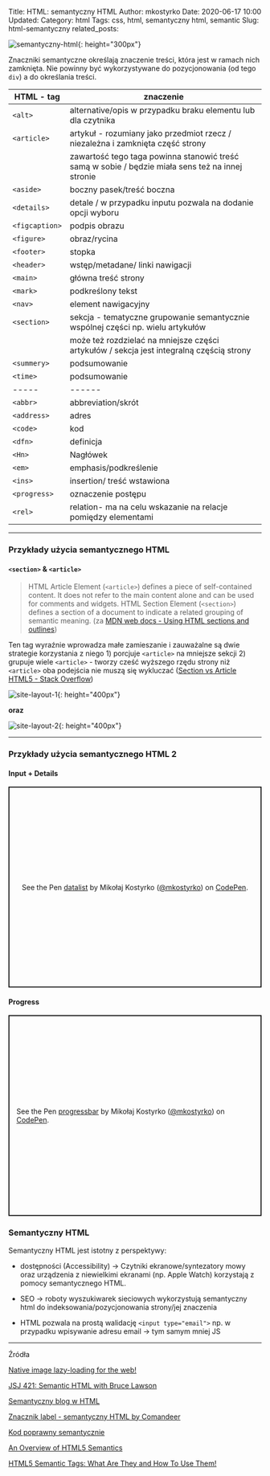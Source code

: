 Title: HTML: semantyczny HTML
Author: mkostyrko
Date: 2020-06-17 10:00
Updated:
Category: html
Tags: css, html, semantyczny html, semantic
Slug: html-semantyczny
related_posts: 

![semantyczny-html](https://www.jungledisk.com/blog/content/images/blog/div-soup-vs-semantic-html.png){: height="300px"}


Znaczniki semantyczne określają znaczenie treści, która jest w ramach nich zamknięta. Nie powinny być wykorzystywane do pozycjonowania (od tego `div`) a do określania treści.

| HTML - tag | znaczenie 
|---|---|
|`<alt>`| alternative/opis w przypadku braku elementu lub dla czytnika |
|`<article>`| artykuł - rozumiany jako przedmiot rzecz / niezależna i zamknięta część strony |
|| zawartość tego taga powinna stanowić treść samą w sobie / będzie miała sens też na innej stronie |
|`<aside>`| boczny pasek/treść boczna |
|`<details>`| detale / w przypadku inputu pozwala na dodanie opcji wyboru |
|`<figcaption>`| podpis obrazu |
|`<figure>`| obraz/rycina |
|`<footer>`| stopka |
|`<header>`| wstęp/metadane/ linki nawigacji |
|`<main>`| główna treść strony |
|`<mark>`| podkreślony tekst |
|`<nav>`| element nawigacyjny |
|`<section>`| sekcja - tematyczne grupowanie semantycznie wspólnej części np. wielu artykułów |
|| może też rozdzielać na mniejsze części artykułów / sekcja jest integralną częścią strony|
|`<summery>`| podsumowanie |
|`<time>`| podsumowanie |
| ----- | ------ |
|`<abbr>`| abbreviation/skrót |
|`<address>`| adres |
|`<code>`| kod|
|`<dfn>`| definicja|
|`<Hn>`| Nagłówek |
|`<em>`| emphasis/podkreślenie|
|`<ins>`| insertion/ treść wstawiona|
|`<progress>`| oznaczenie postępu |
|`<rel>`| relation- ma na celu wskazanie na relacje pomiędzy elementami |

---

### Przykłady użycia semantycznego HTML

#### `<section>` & `<article>`

> HTML Article Element (`<article>`) defines a piece of self-contained content. It does not refer to the main content alone and can be used for comments and widgets.
>HTML Section Element (`<section>`) defines a section of a document to indicate a related grouping of semantic meaning. (za [MDN web docs - Using HTML sections and outlines](https://developer.mozilla.org/en-US/docs/Web/Guide/HTML/Using_HTML_sections_and_outlines#:~:text=HTML%20Article%20Element%20(,related%20grouping%20of%20semantic%20meaning.)))

Ten tag wyraźnie wprowadza małe zamieszanie i zauważalne są dwie strategie korzystania z niego 1) porcjuje `<article>` na mniejsze sekcji 2) grupuje wiele `<article>` - tworzy cześć wyższego rzędu strony niż `<article>` oba podejścia nie muszą się wykluczać ([Section vs Article HTML5 - Stack Overflow](https://stackoverflow.com/questions/7549561/section-vs-article-html5))


![site-layout-1](https://almosthumor.files.wordpress.com/2011/09/html5demo1.jpg){: height="400px"}

**oraz**

![site-layout-2](https://cdn.semrush.com/blog/static/media/62/de/62de85ae40932e6d41e2966b3af3ca8e/resize/885x666/semantic-html5-markup-related-aside-kalicube.webp){: height="400px"}

---

### Przykłady użycia semantycznego HTML 2

#### Input + Details

<p class="codepen" data-height="400" data-theme-id="dark" data-default-tab="html,result" data-user="mkostyrko" data-slug-hash="qBbqapZ" style="height: 400px; box-sizing: border-box; display: flex; align-items: center; justify-content: center; border: 2px solid; margin: 1em 0; padding: 1em;" data-pen-title="datalist">
  <span>See the Pen <a href="https://codepen.io/mkostyrko/pen/qBbqapZ">
  datalist</a> by Mikołaj Kostyrko (<a href="https://codepen.io/mkostyrko">@mkostyrko</a>)
  on <a href="https://codepen.io">CodePen</a>.</span>
</p>
<script async src="https://static.codepen.io/assets/embed/ei.js"></script>

#### Progress

<p class="codepen" data-height=""400 data-theme-id="dark" data-default-tab="html,result" data-user="mkostyrko" data-slug-hash="PoZbGeQ" style="height: 400px; box-sizing: border-box; display: flex; align-items: center; justify-content: center; border: 2px solid; margin: 1em 0; padding: 1em;" data-pen-title="progressbar">
  <span>See the Pen <a href="https://codepen.io/mkostyrko/pen/PoZbGeQ">
  progressbar</a> by Mikołaj Kostyrko (<a href="https://codepen.io/mkostyrko">@mkostyrko</a>)
  on <a href="https://codepen.io">CodePen</a>.</span>
</p>
<script async src="https://static.codepen.io/assets/embed/ei.js"></script>

### Semantyczny HTML

Semantyczny HTML jest istotny z perspektywy:

* dostępności (Accessibility) -> Czytniki ekranowe/syntezatory mowy oraz urządzenia z niewielkimi ekranami (np. Apple Watch) korzystają z pomocy semantycznego HTML.

* SEO -> roboty wyszukiwarek sieciowych wykorzystują semantyczny html do indeksowania/pozycjonowania strony/jej znaczenia

* HTML pozwala na prostą walidację `<input type="email">` np. w przypadku wpisywanie adresu email -> tym samym mniej JS 


---

Źródła

[Native image lazy-loading for the web!](https://addyosmani.com/blog/lazy-loading/)

[JSJ 421: Semantic HTML with Bruce Lawson](https://devchat.tv/js-jabber/jsj-421-semantic-html-with-bruce-lawson/)

[Semantyczny blog w HTML](https://tutorials.comandeer.pl/html5-blog.html)

[Znacznik label - semantyczny HTML by Comandeer](https://www.youtube.com/watch?v=hffiWUbbPFs)

[Kod poprawny semantycznie](http://www.kurshtml.edu.pl/html/kod_poprawny_semantycznie,tekst.html)

[An Overview of HTML5 Semantics](https://codepen.io/mi-lee/post/an-overview-of-html5-semantics)

[HTML5 Semantic Tags: What Are They and How To Use Them!](https://www.semrush.com/blog/semantic-html5-guide/)